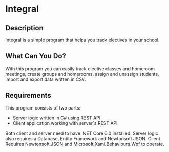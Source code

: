 # Integral

## Description

Integral is a simple program that helps you track electives in your school.

## What Can You Do?
With this program you can easily track elective classes and homeroom meetings, create groups and homerooms, assign and unassign students, import and export data written in CSV.

## Requirements
This program consists of two parts:

 - Server logic written in C# using REST API
 - Client application working with server`s REST API
 
 Both client and server need to have .NET Core 6.0 installed.
 Server logic also requires a Database, Entity Framework and Newtonsoft.JSON.
 Client Requires Newtonsoft.JSON and Microsoft.Xaml.Behaviours.Wpf to operate.
 
